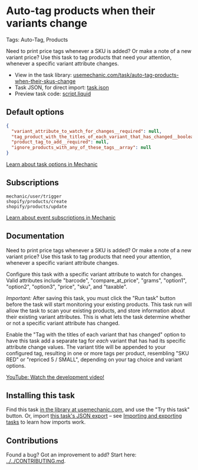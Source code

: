# Auto-tag products when their variants change

Tags: Auto-Tag, Products

Need to print price tags whenever a SKU is added? Or make a note of a new variant price? Use this task to tag products that need your attention, whenever a specific variant attribute changes.

* View in the task library: [usemechanic.com/task/auto-tag-products-when-their-skus-change](https://usemechanic.com/task/auto-tag-products-when-their-skus-change)
* Task JSON, for direct import: [task.json](../../tasks/auto-tag-products-when-their-skus-change.json)
* Preview task code: [script.liquid](./script.liquid)

## Default options

```json
{
  "variant_attribute_to_watch_for_changes__required": null,
  "tag_product_with_the_titles_of_each_variant_that_has_changed__boolean": null,
  "product_tag_to_add__required": null,
  "ignore_products_with_any_of_these_tags__array": null
}
```

[Learn about task options in Mechanic](https://docs.usemechanic.com/article/471-task-options)

## Subscriptions

```liquid
mechanic/user/trigger
shopify/products/create
shopify/products/update
```

[Learn about event subscriptions in Mechanic](https://docs.usemechanic.com/article/408-subscriptions)

## Documentation

Need to print price tags whenever a SKU is added? Or make a note of a new variant price? Use this task to tag products that need your attention, whenever a specific variant attribute changes.

Configure this task with a specific variant attribute to watch for changes. Valid attributes include "barcode", "compare_at_price", "grams", "option1", "option2", "option3", "price", "sku", and "taxable".

*Important:* After saving this task, you must click the "Run task" button before the task will start monitoring your existing products. This task run will allow the task to scan your existing products, and store information about their existing variant attributes. This is what lets the task determine whether or not a specific variant attribute has changed.

Enable the "Tag with the titles of each variant that has changed" option to have this task add a separate tag for _each_ variant that has had its specific attribute change values. The variant title will be appended to your configured tag, resulting in one or more tags per product, resembling "SKU RED" or "repriced 5 / SMALL", depending on your tag choice and variant options.

[YouTube: Watch the development video!](https://youtu.be/v0W7JZV4RBQ)

## Installing this task

Find this task [in the library at usemechanic.com](https://usemechanic.com/task/auto-tag-products-when-their-skus-change), and use the "Try this task" button. Or, import [this task's JSON export](../../tasks/auto-tag-products-when-their-skus-change.json) – see [Importing and exporting tasks](https://docs.usemechanic.com/article/505-importing-and-exporting-tasks) to learn how imports work.

## Contributions

Found a bug? Got an improvement to add? Start here: [../../CONTRIBUTING.md](../../CONTRIBUTING.md).
